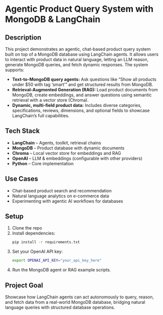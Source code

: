 # Agentic Product Query System with MongoDB & LangChain

## Description
This project demonstrates an agentic, chat-based product query system built on top of a MongoDB database using LangChain agents. It allows users to interact with product data in natural language, letting an LLM reason, generate MongoDB queries, and fetch dynamic responses. The system supports:

- **Text-to-MongoDB query agents:** Ask questions like “Show all products under $50 with tag ‘smart’” and get structured results from MongoDB.
- **Retrieval-Augmented Generation (RAG):** Load product documents from MongoDB, create embeddings, and answer questions using semantic retrieval with a vector store (Chroma).
- **Dynamic, multi-field product data:** Includes diverse categories, specifications, reviews, dimensions, and optional fields to showcase LangChain’s full capabilities.

## Tech Stack

- **LangChain** – Agents, toolkit, retrieval chains
- **MongoDB** – Product database with dynamic documents
- **Chroma** – Local vector store for embeddings and RAG
- **OpenAI** – LLM & embeddings (configurable with other providers)
- **Python** – Core implementation

## Use Cases

- Chat-based product search and recommendation
- Natural language analytics on e-commerce data
- Experimenting with agentic AI workflows for databases

## Setup

1. Clone the repo
2. Install dependencies:
   ```bash
   pip install -r requirements.txt
   ```
3. Set your OpenAI API key:
   ```bash
   export OPENAI_API_KEY="your_api_key_here"
   ```
4. Run the MongoDB agent or RAG example scripts.

## Project Goal
Showcase how LangChain agents can act autonomously to query, reason, and fetch data from a real-world MongoDB database, bridging natural language queries with structured database operations.
